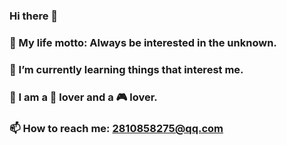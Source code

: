 ### Hi there 👋
### 🧐 My life motto: Always be interested in the unknown.
### 🌱 I’m currently learning things that interest me.
### 💬 I am a 🏀 lover and a 🎮 lover.
### 📫 How to reach me: 2810858275@qq.com
<!--
**wrxhardworking/wrxhardworking** is a ✨ _special_ ✨ repository because its `README.md` (this file) appears on your GitHub profile.

Here are some ideas to get you started:

- 🔭 I’m currently working on ...
- 🌱 I’m currently learning ...
- 👯 I’m looking to collaborate on ...
- 🤔 I’m looking for help with ...
- 💬 Ask me about ...
- 📫 How to reach me: ...
- 😄 Pronouns: ...
- ⚡ Fun fact: ...
-->
